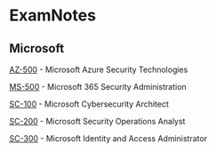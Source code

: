 # ExamNotes  
  
## Microsoft
[AZ-500](https://github.com/stuctf/ExamNotes/blob/main/Microsoft%20AZ-500.md) - Microsoft Azure Security Technologies

[MS-500](https://github.com/stuctf/ExamNotes/blob/main/Microsoft%20MS-500.md) - Microsoft 365 Security Administration

[SC-100](https://github.com/stuctf/ExamNotes/blob/main/Microsoft%20SC-100.md) - Microsoft Cybersecurity Architect

[SC-200](https://github.com/stuctf/ExamNotes/blob/main/Microsoft%20SC-200.md) - Microsoft Security Operations Analyst

[SC-300](https://github.com/stuctf/ExamNotes/blob/main/Microsoft%20SC-300.md) - Microsoft Identity and Access Administrator
